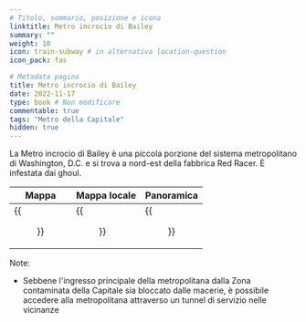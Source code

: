 ```yaml
---
# Titolo, sommario, posizione e icona
linktitle: Metro incrocio di Bailey
summary: ""
weight: 10
icon: train-subway # in alternativa location-question
icon_pack: fas

# Metadata pagina
title: Metro incrocio di Bailey
date: 2022-11-17
type: book # Non modificare
commentable: true
tags: "Metro della Capitale"
hidden: true
---
```



La Metro incrocio di Bailey è una piccola porzione del sistema metropolitano di Washington, D.C. e si trova a nord-est della fabbrica Red Racer. È infestata dai ghoul.

| Mappa | Mappa locale | Panoramica |
| ----- | ------------ | ---------- |
|  {{<figure src="fo3/Baileys_Crossroads_Metro_loc.webp">}} | {{<figure src="fo3/Metro_Bailey's_Crossroads_Metro_map.webp">}}  | {{<figure src="fo3/Bailey's_Crossroads_Metro_entrance.webp">}}  |



Note:
- Sebbene l'ingresso principale della metropolitana dalla Zona contaminata della Capitale sia bloccato dalle macerie, è possibile accedere alla metropolitana attraverso un tunnel di servizio nelle vicinanze